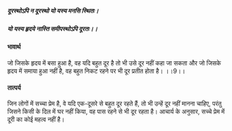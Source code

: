 ##### दूरस्थोऽपि न दूरस्थो यो यस्य मनसि स्थितः।
##### यो यस्य हृदये नास्ति समीपस्थोऽपि दूरतः।। 

#### भावार्थ

जो जिसके हृदय में बसा हुआ है, वह यदि बहुत दूर है तो भी उसे दूर नहीं कहा जा सकता और जो जिसके हृदय में समाया हुआ नहीं है, वह बहुत निकट रहने पर भी दूर प्रतीत होता है। ।।9।।

#### तात्पर्य

जिन लोगों में सच्चा प्रेम है, वे यदि एक-दूसरे से बहुत दूर रहते हैं, तो भी उन्हें दूर नहीं मानना चाहिए, परंतु जिसने किसी के दिल में घर नहीं किया, वह पास रहने से भी दूर रहता है। आचार्य के अनुसार, सच्चे प्रेम में दूरी का कोई महत्व नहीं है।